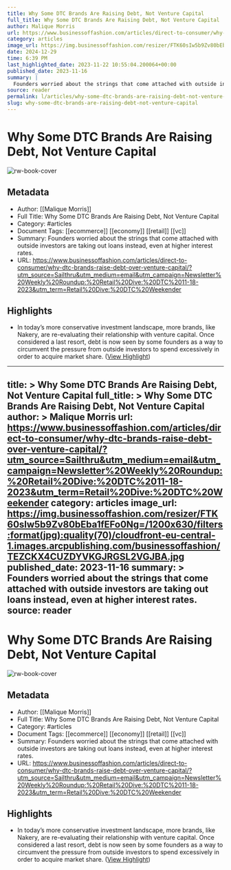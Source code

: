 ```yaml
---
title: Why Some DTC Brands Are Raising Debt, Not Venture Capital
full_title: Why Some DTC Brands Are Raising Debt, Not Venture Capital
author: Malique Morris
url: https://www.businessoffashion.com/articles/direct-to-consumer/why-dtc-brands-raise-debt-over-venture-capital/?utm_source=Sailthru&utm_medium=email&utm_campaign=Newsletter%20Weekly%20Roundup:%20Retail%20Dive:%20DTC%2011-18-2023&utm_term=Retail%20Dive:%20DTC%20Weekender
category: articles
image_url: https://img.businessoffashion.com/resizer/FTK60sIw5b9Zv80bEba1fEFo0Ng=/1200x630/filters:format(jpg):quality(70)/cloudfront-eu-central-1.images.arcpublishing.com/businessoffashion/TEZCKX4CUZDYVKGJRGSL2VGJBA.jpg
date: 2024-12-29
time: 6:39 PM
last_highlighted_date: 2023-11-22 10:55:04.200064+00:00
published_date: 2023-11-16
summary: |
  Founders worried about the strings that come attached with outside investors are taking out loans instead, even at higher interest rates.
source: reader
permalink: l/articles/why-some-dtc-brands-are-raising-debt-not-venture-capital
slug: why-some-dtc-brands-are-raising-debt-not-venture-capital
---
```

# Why Some DTC Brands Are Raising Debt, Not Venture Capital

![rw-book-cover](https://img.businessoffashion.com/resizer/FTK60sIw5b9Zv80bEba1fEFo0Ng=/1200x630/filters:format(jpg):quality(70)/cloudfront-eu-central-1.images.arcpublishing.com/businessoffashion/TEZCKX4CUZDYVKGJRGSL2VGJBA.jpg)

## Metadata
- Author: [[Malique Morris]]
- Full Title: Why Some DTC Brands Are Raising Debt, Not Venture Capital
- Category: #articles
- Document Tags: [[ecommerce]] [[economy]] [[retail]] [[vc]] 
- Summary: Founders worried about the strings that come attached with outside investors are taking out loans instead, even at higher interest rates.
- URL: https://www.businessoffashion.com/articles/direct-to-consumer/why-dtc-brands-raise-debt-over-venture-capital/?utm_source=Sailthru&utm_medium=email&utm_campaign=Newsletter%20Weekly%20Roundup:%20Retail%20Dive:%20DTC%2011-18-2023&utm_term=Retail%20Dive:%20DTC%20Weekender

## Highlights
- In today’s more conservative investment landscape, more brands, like Nakery, are re-evaluating their relationship with venture capital. Once considered a last resort, debt is now seen by some founders as a way to circumvent the pressure from outside investors to spend excessively in order to acquire market share. ([View Highlight](https://read.readwise.io/read/01hfvapkerkbx8tej26nj95efr))


---
title: >
  Why Some DTC Brands Are Raising Debt, Not Venture Capital
full_title: >
  Why Some DTC Brands Are Raising Debt, Not Venture Capital
author: >
  Malique Morris
url: https://www.businessoffashion.com/articles/direct-to-consumer/why-dtc-brands-raise-debt-over-venture-capital/?utm_source=Sailthru&utm_medium=email&utm_campaign=Newsletter%20Weekly%20Roundup:%20Retail%20Dive:%20DTC%2011-18-2023&utm_term=Retail%20Dive:%20DTC%20Weekender
category: articles
image_url: https://img.businessoffashion.com/resizer/FTK60sIw5b9Zv80bEba1fEFo0Ng=/1200x630/filters:format(jpg):quality(70)/cloudfront-eu-central-1.images.arcpublishing.com/businessoffashion/TEZCKX4CUZDYVKGJRGSL2VGJBA.jpg
published_date: 2023-11-16
summary: >
  Founders worried about the strings that come attached with outside investors are taking out loans instead, even at higher interest rates.
source: reader
---
# Why Some DTC Brands Are Raising Debt, Not Venture Capital

![rw-book-cover](https://img.businessoffashion.com/resizer/FTK60sIw5b9Zv80bEba1fEFo0Ng=/1200x630/filters:format(jpg):quality(70)/cloudfront-eu-central-1.images.arcpublishing.com/businessoffashion/TEZCKX4CUZDYVKGJRGSL2VGJBA.jpg)

## Metadata
- Author: [[Malique Morris]]
- Full Title: Why Some DTC Brands Are Raising Debt, Not Venture Capital
- Category: #articles
- Document Tags: [[ecommerce]] [[economy]] [[retail]] [[vc]] 
- Summary: Founders worried about the strings that come attached with outside investors are taking out loans instead, even at higher interest rates.
- URL: https://www.businessoffashion.com/articles/direct-to-consumer/why-dtc-brands-raise-debt-over-venture-capital/?utm_source=Sailthru&utm_medium=email&utm_campaign=Newsletter%20Weekly%20Roundup:%20Retail%20Dive:%20DTC%2011-18-2023&utm_term=Retail%20Dive:%20DTC%20Weekender

## Highlights
- In today’s more conservative investment landscape, more brands, like Nakery, are re-evaluating their relationship with venture capital. Once considered a last resort, debt is now seen by some founders as a way to circumvent the pressure from outside investors to spend excessively in order to acquire market share. ([View Highlight](https://read.readwise.io/read/01hfvapkerkbx8tej26nj95efr))


